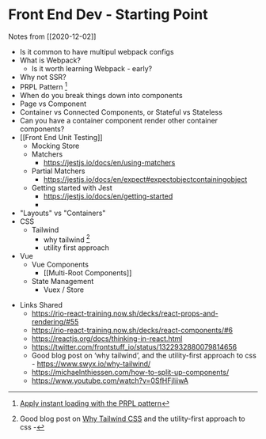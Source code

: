 # Front End Dev - Starting Point

Notes from [[2020-12-02]]

- Is it common to have multipul webpack configs
- What is Webpack?
	-  Is it worth learning Webpack - early?
- Why not SSR? 
-  PRPL Pattern [^prpl]
- When do you break things down into components
- Page vs Component
- Container vs Connected Components, or Stateful vs Stateless 
- Can you have a container component render other container components?
- [[Front End Unit Testing]]
	- Mocking Store
	- Matchers
		- https://jestjs.io/docs/en/using-matchers
	- Partial Matchers
		- https://jestjs.io/docs/en/expect#expectobjectcontainingobject
	- Getting started with Jest
		- https://jestjs.io/docs/en/getting-started
		- 
- "Layouts" vs "Containers"
- CSS
	- Tailwind
		- why tailwind [^whytailwind]
		- utility first approach
- Vue
	-  Vue Components
		-  [[Multi-Root Components]]
	- State Management
		- Vuex / Store 

[^prpl]:  [Apply instant loading with the PRPL pattern](https://web.dev/apply-instant-loading-with-prpl/)
[^whytailwind]: Good blog post on [Why Tailwind CSS](https://www.swyx.io/why-tailwind/) and the utility-first approach to css - 

- Links Shared
	- https://rio-react-training.now.sh/decks/react-props-and-rendering/#55
	- https://rio-react-training.now.sh/decks/react-components/#6
	- https://reactjs.org/docs/thinking-in-react.html
	- https://twitter.com/frontstuff_io/status/1322932880079814656
	- Good blog post on ‘why tailwind’, and the utility-first approach to css - https://www.swyx.io/why-tailwind/
	- https://michaelnthiessen.com/how-to-split-up-components/
	- https://www.youtube.com/watch?v=0SfHFjIiiwA